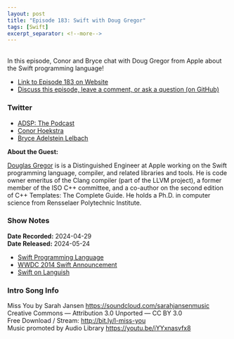 ```yaml
---
layout: post
title: "Episode 183: Swift with Doug Gregor"
tags: [Swift]
excerpt_separator: <!--more-->
---
```


<div id="buzzsprout-player-15127370"></div><script src="https://www.buzzsprout.com/1501960/15127370-episode-183-swift-with-doug-gregor.js?container_id=buzzsprout-player-15127370&player=small" type="text/javascript" charset="utf-8"></script>

<br>In this episode, Conor and Bryce chat with Doug Gregor from Apple about the Swift programming language!

<!--more-->

* [Link to Episode 183 on Website](https://adspthepodcast.com/2024/05/24/Episode-183.html)
* [Discuss this episode, leave a comment, or ask a question (on GitHub)](https://github.com/codereport/adsp2/discussions/75)

### Twitter
 
* [ADSP: The Podcast](https://twitter.com/adspthepodcast)
* [Conor Hoekstra](https://twitter.com/code_report)
* [Bryce Adelstein Lelbach](https://twitter.com/blelbach)


**About the Guest:**

[Douglas Gregor](https://twitter.com/dgregor79) is is a Distinguished Engineer at Apple working on the Swift programming language, compiler, and related libraries and tools. He is code owner emeritus of the Clang compiler (part of the LLVM project), a former member of the ISO C++ committee, and a co-author on the second edition of C++ Templates: The Complete Guide. He holds a Ph.D. in computer science from Rensselaer Polytechnic Institute.

### Show Notes

**Date Recorded:** 2024-04-29 <br>
**Date Released:** 2024-05-24

* [Swift Programming Language](https://developer.apple.com/swift/)
* [WWDC 2014 Swift Announcement](https://youtu.be/w87fOAG8fjk?si=QTNRLR_BxInc-AbC&t=6267)
* [Swift on Languish](https://tjpalmer.github.io/languish/#y=mean&weights=issues%3D1%26pulls%3D0%26stars%3D1%26soQuestions%3D1&names=typescript%2Cc%2B%2B%2Cgo%2Cc%2Crust%2Cswift)

### Intro Song Info
 
Miss You by Sarah Jansen https://soundcloud.com/sarahjansenmusic<br>
Creative Commons — Attribution 3.0 Unported — CC BY 3.0<br>
Free Download / Stream: http://bit.ly/l-miss-you<br>
Music promoted by Audio Library https://youtu.be/iYYxnasvfx8<br>
